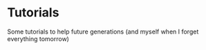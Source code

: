# Tutorials
Some tutorials to help future generations (and myself when I forget everything tomorrow)
